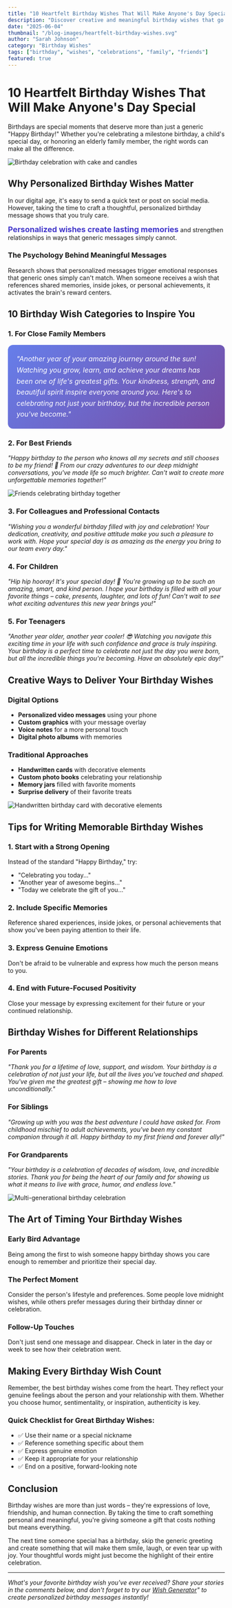 ```yaml
---
title: "10 Heartfelt Birthday Wishes That Will Make Anyone's Day Special"
description: "Discover creative and meaningful birthday wishes that go beyond the ordinary. From funny to sentimental, these message ideas will help you celebrate every birthday perfectly."
date: "2025-06-04"
thumbnail: "/blog-images/heartfelt-birthday-wishes.svg"
author: "Sarah Johnson"
category: "Birthday Wishes"
tags: ["birthday", "wishes", "celebrations", "family", "friends"]
featured: true
---
```


# 10 Heartfelt Birthday Wishes That Will Make Anyone's Day Special

Birthdays are special moments that deserve more than just a generic "Happy Birthday!" Whether you're celebrating a milestone birthday, a child's special day, or honoring an elderly family member, the right words can make all the difference.

![Birthday celebration with cake and candles](/blog-images/heartfelt-birthday-wishes.svg)

## Why Personalized Birthday Wishes Matter

In our digital age, it's easy to send a quick text or post on social media. However, taking the time to craft a thoughtful, personalized birthday message shows that you truly care.

<span style="font-size: 18px; font-weight: bold; color: #4338ca;">**Personalized wishes create lasting memories**</span> and strengthen relationships in ways that generic messages simply cannot.

### The Psychology Behind Meaningful Messages

Research shows that personalized messages trigger emotional responses that generic ones simply can't match. When someone receives a wish that references shared memories, inside jokes, or personal achievements, it activates the brain's reward centers.

## <span class="blog-highlight">10 Birthday Wish Categories to Inspire You</span>

### 1. **For Close Family Members**

<div style="background: linear-gradient(135deg, #667eea 0%, #764ba2 100%); padding: 20px; border-radius: 12px; color: white; font-size: 16px; line-height: 1.6; margin: 16px 0;">
<em>"Another year of your amazing journey around the sun! Watching you grow, learn, and achieve your dreams has been one of life's greatest gifts. Your kindness, strength, and beautiful spirit inspire everyone around you. Here's to celebrating not just your birthday, but the incredible person you've become."</em>
</div>

### 2. **For Best Friends**

<div class="blog-quote-box">
<em>"Happy birthday to the person who knows all my secrets and still chooses to be my friend! 🎉 From our crazy adventures to our deep midnight conversations, you've made life so much brighter. Can't wait to create more unforgettable memories together!"</em>
</div>

![Friends celebrating birthday together](/blog-images/friends-birthday.jpg)

### 3. **For Colleagues and Professional Contacts**

_"Wishing you a wonderful birthday filled with joy and celebration! Your dedication, creativity, and positive attitude make you such a pleasure to work with. Hope your special day is as amazing as the energy you bring to our team every day."_

### 4. **For Children**

_"Hip hip hooray! It's your special day! 🎈 You're growing up to be such an amazing, smart, and kind person. I hope your birthday is filled with all your favorite things – cake, presents, laughter, and lots of fun! Can't wait to see what exciting adventures this new year brings you!"_

### 5. **For Teenagers**

_"Another year older, another year cooler! 😎 Watching you navigate this exciting time in your life with such confidence and grace is truly inspiring. Your birthday is a perfect time to celebrate not just the day you were born, but all the incredible things you're becoming. Have an absolutely epic day!"_

## Creative Ways to Deliver Your Birthday Wishes

### Digital Options

- **Personalized video messages** using your phone
- **Custom graphics** with your message overlay
- **Voice notes** for a more personal touch
- **Digital photo albums** with memories

### Traditional Approaches

- **Handwritten cards** with decorative elements
- **Custom photo books** celebrating your relationship
- **Memory jars** filled with favorite moments
- **Surprise delivery** of their favorite treats

![Handwritten birthday card with decorative elements](/blog-images/handwritten-card.jpg)

## Tips for Writing Memorable Birthday Wishes

### 1. **Start with a Strong Opening**

Instead of the standard "Happy Birthday," try:

- "Celebrating you today..."
- "Another year of awesome begins..."
- "Today we celebrate the gift of you..."

### 2. **Include Specific Memories**

Reference shared experiences, inside jokes, or personal achievements that show you've been paying attention to their life.

### 3. **Express Genuine Emotions**

Don't be afraid to be vulnerable and express how much the person means to you.

### 4. **End with Future-Focused Positivity**

Close your message by expressing excitement for their future or your continued relationship.

## Birthday Wishes for Different Relationships

### For Parents

_"Thank you for a lifetime of love, support, and wisdom. Your birthday is a celebration of not just your life, but all the lives you've touched and shaped. You've given me the greatest gift – showing me how to love unconditionally."_

### For Siblings

_"Growing up with you was the best adventure I could have asked for. From childhood mischief to adult achievements, you've been my constant companion through it all. Happy birthday to my first friend and forever ally!"_

### For Grandparents

_"Your birthday is a celebration of decades of wisdom, love, and incredible stories. Thank you for being the heart of our family and for showing us what it means to live with grace, humor, and endless love."_

![Multi-generational birthday celebration](/blog-images/family-birthday.jpg)

## The Art of Timing Your Birthday Wishes

### Early Bird Advantage

Being among the first to wish someone happy birthday shows you care enough to remember and prioritize their special day.

### The Perfect Moment

Consider the person's lifestyle and preferences. Some people love midnight wishes, while others prefer messages during their birthday dinner or celebration.

### Follow-Up Touches

Don't just send one message and disappear. Check in later in the day or week to see how their celebration went.

## Making Every Birthday Wish Count

Remember, the best birthday wishes come from the heart. They reflect your genuine feelings about the person and your relationship with them. Whether you choose humor, sentimentality, or inspiration, authenticity is key.

### Quick Checklist for Great Birthday Wishes:

- ✅ Use their name or a special nickname
- ✅ Reference something specific about them
- ✅ Express genuine emotion
- ✅ Keep it appropriate for your relationship
- ✅ End on a positive, forward-looking note

## Conclusion

Birthday wishes are more than just words – they're expressions of love, friendship, and human connection. By taking the time to craft something personal and meaningful, you're giving someone a gift that costs nothing but means everything.

The next time someone special has a birthday, skip the generic greeting and create something that will make them smile, laugh, or even tear up with joy. Your thoughtful words might just become the highlight of their entire celebration.

---

_What's your favorite birthday wish you've ever received? Share your stories in the comments below, and don't forget to try our [Wish Generator](/)"
to create personalized birthday messages instantly!_
